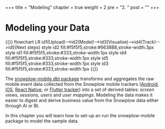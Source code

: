 +++
title = "Modeling"
chapter = true
weight = 2
pre = "2. "
post = ""
+++

# Modeling your Data

{{<mermaid>}}
flowchart LR
    id1(Upload)-->id2(Model)-->id3(Visualise)-->id4(Track)-->id5(Next steps)
    style id2 fill:#f5f5f5,stroke:#6638B8,stroke-width:3px
    style id1 fill:#f5f5f5,stroke:#333,stroke-width:1px
    style id4 fill:#f5f5f5,stroke:#333,stroke-width:1px
    style id5 fill:#f5f5f5,stroke:#333,stroke-width:1px
    style id3 fill:#f5f5f5,stroke:#333,stroke-width:1px
{{</mermaid >}}

The [snowplow-mobile dbt package](https://hub.getdbt.com/snowplow/snowplow_mobile/latest/) transforms and aggregates the raw mobile event data collected from the Snowplow mobile trackers ([Android](https://github.com/snowplow/snowplow-android-tracker), [iOS](https://github.com/snowplow/snowplow-objc-tracker), [React Native](https://github.com/snowplow/snowplow-react-native-tracker), or [Flutter tracker](https://github.com/snowplow-incubator/snowplow-flutter-tracker)) into a set of derived tables: *screen views, sessions, users* and *user mappings*. Modeling the data makes it easier to digest and derive business value from the Snowplow data either through AI or BI.

In this chapter you will learn how to set-up an run the snowplow-mobile package to model the sample data.
